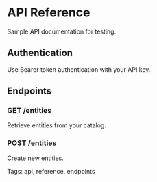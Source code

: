 # API Reference

Sample API documentation for testing.

## Authentication
Use Bearer token authentication with your API key.

## Endpoints

### GET /entities
Retrieve entities from your catalog.

### POST /entities
Create new entities.

Tags: api, reference, endpoints

